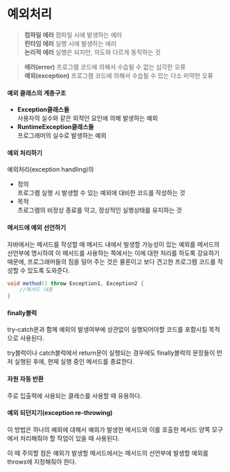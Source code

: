 # 예외처리

> **컴파일 에러** 컴파일 시에 발생하는 에러\
> **런타임 에러** 실행 시에 발생하는 에러\
> **논리적 에러** 실행은 되지만, 의도와 다르게 동작하는 것

> **에러(error)** 프로그램 코드에 의해서 수습될 수 없는 심각한 오류\
> **예외(exception)** 프로그램 코드에 의해서 수습될 수 있는 다소 미약한 오류

#### 예외 클래스의 계층구조 <a href="#undefined" id="undefined"></a>

* **Exception클래스들**\
  사용자의 실수와 같은 외적인 요인에 의해 발생하는 예외
* **RuntimeException클래스들**\
  프로그래머의 실수로 발생하는 예외

#### 예외 처리하기 <a href="#undefined" id="undefined"></a>

예외처리(exception handling)의

* 정의\
  프로그램 실행 시 발생할 수 있는 예외에 대비한 코드를 작성하는 것
* 목적\
  츠로그램의 비정상 종료를 막고, 정상적인 실행상태를 유지하는 것

#### 메서드에 예외 선언하기 <a href="#undefined" id="undefined"></a>

자바에서는 메서드를 작성할 때 메서드 내에서 빌생할 가능성이 있는 예외를 메서드의 선언부에 명시하여 이 메서드를 사용하는 쪽에서는 이에 대한 처리를 하도록 강요하기 때문에, 프로그래머들의 짐을 덜어 주는 것은 물론이고 보다 견고한 프로그램 코드를 작성할 수 있도록 도와준다.

```java
void method() throw Exception1, Exception2 {
	//메서드 내용
}
```

#### finally블럭 <a href="#finally" id="finally"></a>

try-catch문과 함께 예외의 발생여부에 상관없이 실행되어야할 코드를 포함시킬 목적으로 사용된다.

try블럭이나 catch블럭에서 return문이 실행되는 경우에도 finally블럭의 문장들이 먼저 실행된 후에, 현재 실행 중인 메서드를 종료한다.

#### 자원 자동 반환 <a href="#undefined" id="undefined"></a>

주로 입출력에 사용되는 클래스를 사용할 때 유용하다.

#### 예외 되던지기(exception re-throwing) <a href="#exception-re-throwing" id="exception-re-throwing"></a>

이 방법은 하나의 예외에 대해서 예외가 발생한 메서드와 이를 호출한 메서드 양쪽 모구에서 처리해줘야 할 작업이 있을 때 사용된다.

이 때 주의할 점은 예외가 발생할 메서드에서는 메서드의 선언부에 발생할 예외를 throws에 지정해줘야 한다.

